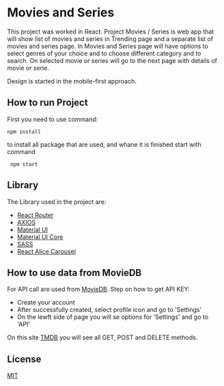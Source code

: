# Movies and Series

This project was worked in React. Project Movies / Series is web app that will show list of movies and series in Trending page and a separate list of movies and series page.
In Movies and Series page will have options to select genres of your choice and to choose different category and to search. On selected movie or series will go to the next page with details of movie or serie.

Design is started in the mobile-first approach.

## How to run Project

First you need to use command:

```
npm install
```

to install all package that are used, and whane it is finished start with command

```
 npm start
```

## Library

The Library used in the project are:

- [React Router](https://reactrouter.com/en/main)
- [AXIOS](https://axios-http.com/docs/intro)
- [Material UI](https://mui.com/material-ui/)
- [Material UI Core](https://mui.com/material-ui/material-icons/)
- [SASS](https://sass-lang.com/)
- [React Alice Carousel](https://www.npmjs.com/package/react-alice-carousel)

## How to use data from MovieDB

For API call are used from [MovieDB](https://www.themoviedb.org/).
Step on how to get API KEY:

- Create your account
- After successfully created, select profile icon and go to 'Settings'
- On the lewft side of page you will se options for 'Settings' and go to 'API'

On this site [TMDB](https://developer.themoviedb.org/reference/intro/getting-started) you will see all GET, POST and DELETE methods.

## License

[MIT](https://choosealicense.com/licenses/mit/)
